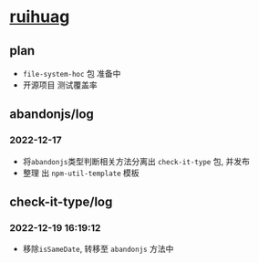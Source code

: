 # [ruihuag](https://guanruihua.github.io/#/)

## plan

- `file-system-hoc` 包 准备中
- 开源项目 测试覆盖率

## abandonjs/log

### 2022-12-17

- 将`abandonjs`类型判断相关方法分离出 `check-it-type` 包, 并发布
- 整理 出 `npm-util-template` 模板

## check-it-type/log

### 2022-12-19 16:19:12

- 移除`isSameDate`,  转移至 `abandonjs` 方法中
